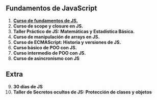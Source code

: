 ## Fundamentos de JavaScript
1. [**Curso de fundamentos de JS.**](./01-Curso-de-Fundamentos-de-JS)
2. **Curso de scope y closure en JS.**
3. **Taller Práctico de JS: Matemáticas y Estadística Básica.**
4. **Curso de manipulación de arrays en JS.**
5. **Curso de ECMAScript: Historia y versiones de JS.**
6. **Curso básico de POO con JS.**
7. **Curso intermedio de POO con JS.**
8. **Curso de asincronismo con JS**

## Extra
9. **30 días de JS**
10. **Taller de Secretos ocultos de JS: Protección de clases y objetos**
